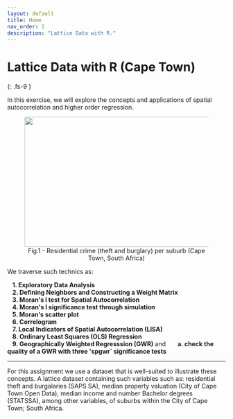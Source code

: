 ```yaml
---
layout: default
title: Home
nav_order: 1
description: "Lattice Data with R."
---
```


# Lattice Data with R (Cape Town)
{: .fs-9 }

In this exercise, we will explore the concepts and applications of spatial autocorrelation and higher order regression. 

<figure><center>
  <img src="{{site.baseurl | prepend: site.url}}/img/plotly.png" style="width: 800px; height: 300px; border: 0px">
  <figcaption>Fig.1 - Residential crime (theft and burglary) per suburb (Cape Town, South Africa) </figcaption>
</center></figure> 

<!-- <iframe src="{{site.baseurl | prepend: site.url}}/img/plotly.html" style="width: 800px; height: 300px; border: 0px"></iframe> -->
We traverse such technics as:

&nbsp;&nbsp;&nbsp;**1. Exploratory Data Analysis**  
&nbsp;&nbsp;&nbsp;**2. Defining Neighbors and Constructing a Weight Matrix**  
&nbsp;&nbsp;&nbsp;**3. Moran's I test for Spatial Autocorrelation**  
&nbsp;&nbsp;&nbsp;**4. Moran's I significance test through simulation**  
&nbsp;&nbsp;&nbsp;**5. Moran's scatter plot**   
&nbsp;&nbsp;&nbsp;**6. Correlogram**  
&nbsp;&nbsp;&nbsp;**7. Local Indicators of Spatial Autocorrelation (LISA)**  
&nbsp;&nbsp;&nbsp;**8. Ordinary Least Squares (OLS) Regression**  
&nbsp;&nbsp;&nbsp;**9. Geographically Weighted Regresssion (GWR)**  and 
&nbsp;&nbsp;&nbsp;&nbsp;&nbsp;&nbsp;**a. check the quality of a GWR with three 'spgwr` significance tests**  

<!--<figure><center>
  <img src="{{site.baseurl | prepend: site.url}}/img/5-fold.png" style="width: 800px; height: 300px; border: 0px">
  <figcaption>Fig.2 - Inverse Distance Weighting, 2nd-order Ordinary Least Squares and Ordinary Kriging interpolation </figcaption>
</center></figure>-->
_____
For this assignment we use a dataset that is well-suited to illustrate these concepts. A lattice dataset containing such variables such as: residential theft and burgalaries (SAPS SA), median property valuation (City of Cape Town Open Data), median income and number Bachelor degrees (STATSSA), among other variables, of suburbs within the City of Cape Town; South Africa.

<!--The [meuse](https://search.r-project.org/CRAN/refmans/sp/html/meuse.html) dataset which comes with the `gstat` package. 
**meuse**: gives locations (on a regular grid) and topsoil heavy metal concentrations, along with a number of soil and landscape variables at the observation locations, collected in a flood plain of the river Meuse, near the village of Stein (NL). Heavy metal concentrations are from composite samples of an area of approximately 15 m x 15 m.-->
